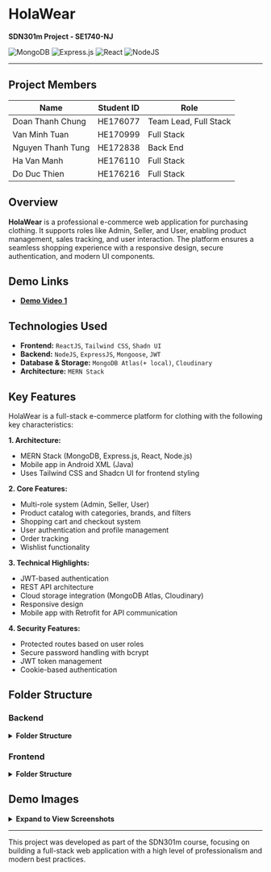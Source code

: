 # **HolaWear**

**SDN301m Project - SE1740-NJ**

![MongoDB](https://img.shields.io/badge/MongoDB-%234ea94b.svg?style=for-the-badge&logo=mongodb&logoColor=white) ![Express.js](https://img.shields.io/badge/express.js-%23404d59.svg?style=for-the-badge&logo=express&logoColor=%2361DAFB) ![React](https://img.shields.io/badge/react-%2320232a.svg?style=for-the-badge&logo=react&logoColor=%2361DAFB) ![NodeJS](https://img.shields.io/badge/node.js-6DA55F?style=for-the-badge&logo=node.js&logoColor=white)

---

## **Project Members**

| **Name**          | **Student ID** | **Role**              |
| ----------------- | -------------- | --------------------- |
| Doan Thanh Chung  | HE176077       | Team Lead, Full Stack |
| Van Minh Tuan     | HE170999       | Full Stack            |
| Nguyen Thanh Tung | HE172838       | Back End              |
| Ha Van Manh       | HE176110       | Full Stack            |
| Do Duc Thien      | HE176216       | Full Stack            |

## **Overview**

**HolaWear** is a professional e-commerce web application for purchasing clothing. It supports roles like Admin, Seller, and User, enabling product management, sales tracking, and user interaction. The platform ensures a seamless shopping experience with a responsive design, secure authentication, and modern UI components.

## **Demo Links**

- **[Demo Video 1](#)**

## **Technologies Used**

- **Frontend:** `ReactJS`, `Tailwind CSS`, `Shadn UI`
- **Backend:** `NodeJS`, `ExpressJS`, `Mongoose`, `JWT`
- **Database & Storage:** `MongoDB Atlas(+ local)`, `Cloudinary`
- **Architecture:** `MERN Stack`

## **Key Features**

HolaWear is a full-stack e-commerce platform for clothing with the following key characteristics:

**1. Architecture:**

* MERN Stack (MongoDB, Express.js, React, Node.js)
* Mobile app in Android XML (Java)
* Uses Tailwind CSS and Shadcn UI for frontend styling

**2. Core Features:**

* Multi-role system (Admin, Seller, User)
* Product catalog with categories, brands, and filters
* Shopping cart and checkout system
* User authentication and profile management
* Order tracking
* Wishlist functionality

**3. Technical Highlights:**

* JWT-based authentication
* REST API architecture
* Cloud storage integration (MongoDB Atlas, Cloudinary)
* Responsive design
* Mobile app with Retrofit for API communication

**4. Security Features:**

* Protected routes based on user roles
* Secure password handling with bcrypt
* JWT token management
* Cookie-based authentication

## **Folder Structure**

### **Backend**

<details>
<summary><strong>Folder Structure</strong></summary>

```plaintext
└── backend/
    ├── controllers/
    │   ├── index.js
    │   ├── authController.js
    │   ├── userController.js
    │   └── ...
    ├── middlewares/
    │   ├── verifySignUp.js
    │   ├── verifyJWT.js
    │   └── ...
    ├── models/
    │   ├── index.js
    │   ├── user.model.js
    │   ├── role.model.js
    │   └── ...
    ├── routes/
    │   ├── index.js
    │   ├── authRoute.js
    │   ├── userRoute.js
    │   └── ...
    ├── .env
    ├── .prettierrc
    ├── note_BE.txt
    ├── package-lock.json
    ├── package.json
    └── server.js
```

</details>

### **Frontend**

<details>
<summary><strong>Folder Structure</strong></summary>

```plaintext
└── frontEnd/
    ├── public/
    ├── src/
    │   ├── assets/
    │   ├── axios/
    │   ├── components/
    │   │   ├── ui/
    │   │   │   ├── accordion.jsx
    │   │   │   ├── badge.jsx
    │   │   │   ├── button.jsx
    │   │   │   └── ...
    │   │   └── admin/
    │   │       ├── formAddProduct.jsx
    │   │       ├── tableProduct.jsx
    │   │       ├── tableUser.jsx
    │   │       └── ...
    │   ├── lib/
    │   ├── pages/
    │   │   ├── admin/
    │   │   │   ├── dashboard.jsx
    │   │   │   ├── manageProduct.jsx
    │   │   │   └── ...
    │   │   ├── seller/
    │   │   ├── auth/
    │   │   │   ├── login.jsx
    │   │   │   ├── register.jsx
    │   │   │   └── ...
    │   │   ├── error/
    │   │   │   └── notFoundPage.jsx
    │   │   └── main/
    │   │       ├── home.jsx
    │   │       ├── cart.jsx
    │   │       └── ...
    │   ├── app.jsx
    │   ├── app.scss
    │   ├── index.scss
    │   └── index.jsx
    ├── .prettierrc
    ├── .gitignore
    └── components.json
```

</details>

## **Demo Images**

<details>
<summary><strong>Expand to View Screenshots</strong></summary>

1. ![Demo Image 1](https://github.com/dnthchung/HolaWear/blob/main/image%20demo/Screenshot1.png?raw=true)
2. ![Demo Image 2](https://github.com/dnthchung/HolaWear/blob/main/image%20demo/Screenshot2.png?raw=true)
3. ![Demo Image 3](https://github.com/dnthchung/HolaWear/blob/main/image%20demo/Screenshot3.png?raw=true)
4. ![Demo Image 4](https://github.com/dnthchung/HolaWear/blob/main/image%20demo/Screenshot4.png?raw=true)
5. ![Demo Image 5](https://github.com/dnthchung/HolaWear/blob/main/image%20demo/Screenshot5.png?raw=true)
6. ![Demo Image 6](https://github.com/dnthchung/HolaWear/blob/main/image%20demo/Screenshot6.png?raw=true)
7. ![Demo Image 7](https://github.com/dnthchung/HolaWear/blob/main/image%20demo/Screenshot7.png?raw=true)
8. ![Demo Image 8](https://github.com/dnthchung/HolaWear/blob/main/image%20demo/Screenshot8.png?raw=true)

</details>

---

This project was developed as part of the SDN301m course, focusing on building a full-stack web application with a high level of professionalism and modern best practices.
